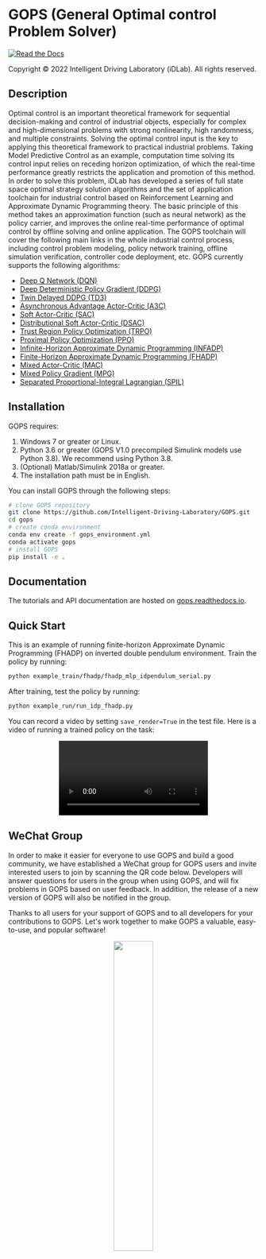 # GOPS (General Optimal control Problem Solver)

[![Read the Docs](https://img.shields.io/readthedocs/gops)](https://gops.readthedocs.io/en/latest/)

Copyright © 2022 Intelligent Driving Laboratory (iDLab). All rights reserved.

## Description
Optimal control is an important theoretical framework for sequential decision-making and control of industrial objects, especially for complex and high-dimensional problems with strong nonlinearity, high randomness, and multiple constraints.
Solving the optimal control input is the key to applying this theoretical framework to practical industrial problems.
Taking Model Predictive Control as an example, computation time solving its control input relies on receding horizon optimization, of which the real-time performance greatly restricts the application and promotion of this method.
In order to solve this problem, iDLab has developed a series of full state space optimal strategy solution algorithms and the set of application toolchain for industrial control based on Reinforcement Learning and Approximate Dynamic Programming theory.
The basic principle of this method takes an approximation function (such as neural network) as the policy carrier, and improves the online real-time performance of optimal control by offline solving and online application.
The GOPS toolchain will cover the following main links in the whole industrial control process, including control problem modeling, policy network training, offline simulation verification, controller code deployment, etc.
GOPS currently supports the following algorithms:
- [Deep Q Network (DQN)](https://arxiv.org/abs/1312.5602)
- [Deep Deterministic Policy Gradient (DDPG)](https://arxiv.org/abs/1509.02971)
- [Twin Delayed DDPG (TD3)](https://arxiv.org/abs/1802.09477)
- [Asynchronous Advantage Actor-Critic (A3C)](https://arxiv.org/abs/1602.01783)
- [Soft Actor-Critic (SAC)](https://arxiv.org/abs/1801.01290)
- [Distributional Soft Actor-Critic (DSAC)](https://arxiv.org/abs/2001.02811)
- [Trust Region Policy Optimization (TRPO)](https://arxiv.org/abs/1502.05477)
- [Proximal Policy Optimization (PPO)](https://arxiv.org/abs/1707.06347)
- [Infinite-Horizon Approximate Dynamic Programming (INFADP)](https://link.springer.com/book/10.1007/978-981-19-7784-8)
- [Finite-Horizon Approximate Dynamic Programming (FHADP)](https://link.springer.com/book/10.1007/978-981-19-7784-8)
- [Mixed Actor-Critic (MAC)](https://ieeexplore.ieee.org/document/9268413)
- [Mixed Policy Gradient (MPG)](https://arxiv.org/abs/2102.11513)
- [Separated Proportional-Integral Lagrangian (SPIL)](https://arxiv.org/abs/2102.08539)

## Installation
GOPS requires:
1. Windows 7 or greater or Linux.
2. Python 3.6 or greater (GOPS V1.0 precompiled Simulink models use Python 3.8). We recommend using Python 3.8.
3. (Optional) Matlab/Simulink 2018a or greater.
4. The installation path must be in English.

You can install GOPS through the following steps:
```bash
# clone GOPS repository
git clone https://github.com/Intelligent-Driving-Laboratory/GOPS.git
cd gops
# create conda environment
conda env create -f gops_environment.yml
conda activate gops
# install GOPS
pip install -e .
```

## Documentation
The tutorials and API documentation are hosted on [gops.readthedocs.io](https://gops.readthedocs.io/en/latest/).

## Quick Start
This is an example of running finite-horizon Approximate Dynamic Programming (FHADP) on inverted double pendulum environment. 
Train the policy by running:
```bash
python example_train/fhadp/fhadp_mlp_idpendulum_serial.py
```
After training, test the policy by running:
```bash
python example_run/run_idp_fhadp.py
```
You can record a video by setting `save_render=True` in the test file. Here is a video of running a trained policy on the task:

<div align=center>
<video src=https://github.com/Intelligent-Driving-Laboratory/GOPS/assets/113587370/a095e8a2-5732-470e-9116-2d592eb8e3c6></video>
</div>

## WeChat Group
In order to make it easier for everyone to use GOPS and build a good community, we have established a WeChat group for GOPS users and invite interested users to join by scanning the QR code below.
Developers will answer questions for users in the group when using GOPS, and will fix problems in GOPS based on user feedback. In addition, the release of a new version of GOPS will also be notified in the group.

Thanks to all users for your support of GOPS and to all developers for your contributions to GOPS. Let's work together to make GOPS a valuable, easy-to-use, and popular software!

<div align=center>
<img src=https://github.com/yangyujie-jack/GOPS/assets/69301887/6f73adbf-9e7a-4205-affa-e0f19ccf0eda width="40%">
</div>
